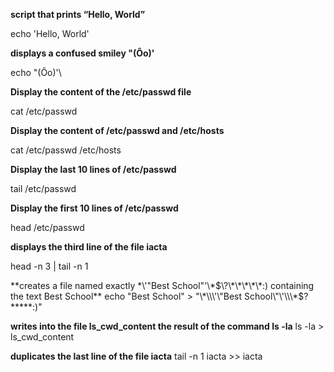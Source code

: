 **script that prints “Hello, World”**

echo 'Hello, World'

**displays a confused smiley "(Ôo)'**

echo "(Ôo)'\

**Display the content of the /etc/passwd file**

cat /etc/passwd

**Display the content of /etc/passwd and /etc/hosts**

cat /etc/passwd /etc/hosts

**Display the last 10 lines of /etc/passwd**

tail /etc/passwd

**Display the first 10 lines of /etc/passwd**

head /etc/passwd

**displays the third line of the file iacta**

head -n 3 | tail -n 1

**creates a file named exactly \*\\'"Best School"\'\\*$\?\*\*\*\*\*:) containing the text Best School**
echo "Best School" > "\*\\\'\"Best School\"\'\\\*$\?\*\*\*\*\*:)"

**writes into the file ls_cwd_content the result of the command ls -la**
ls -la > ls_cwd_content

**duplicates the last line of the file iacta**
tail -n 1 iacta >> iacta
